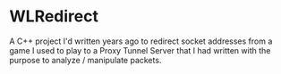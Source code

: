 # WLRedirect
A C++ project I'd written years ago to redirect socket addresses from a game I used to play to a Proxy Tunnel Server that I had written with the purpose to analyze / manipulate packets.
